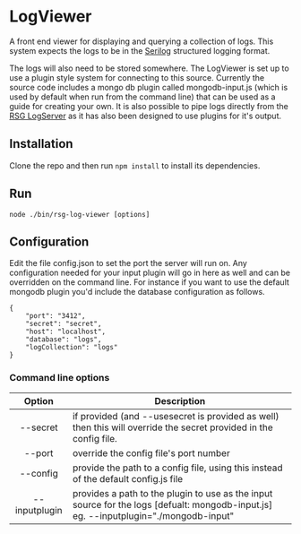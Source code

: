 # LogViewer

A front end viewer for displaying and querying a collection of logs. This system expects the logs to be in the [Serilog](http://serilog.net/) structured logging format. 

The logs will also need to be stored somewhere. The LogViewer is set up to use a plugin style system for connecting to this source. Currently the source code includes a mongo db plugin called mongodb-input.js (which is used by default when run from the command line) that can be used as a guide for creating your own. It is also possible to pipe logs directly from the [RSG LogServer](https://github.com/Real-Serious-Games/LogServer) as it has also been designed to use plugins for it's output.

## Installation
Clone the repo and then run `npm install` to install its dependencies.


## Run
	node ./bin/rsg-log-viewer [options] 


## Configuration
Edit the file config.json to set the port the server will run on. Any configuration needed for your input plugin will go in here as well and can be overridden on the command line. For instance if you want to use the default mongodb plugin you'd include the database configuration as follows.

	{
		"port": "3412",
		"secret": "secret",
		"host": "localhost",
		"database": "logs",
		"logCollection": "logs"
	}
	
	
### Command line options

Option 			| Description
:---: 			| ---
--secret 		| if provided (and --usesecret is provided as well) then this will override the secret provided in the config file.
--port 			| override the config file's port number
--config 		| provide the path to a config file, using this instead of the default config.js file
--inputplugin 	| provides a path to the plugin to use as the input source for the logs [defualt: mongodb-input.js] eg. --inputplugin="./mongodb-input"
